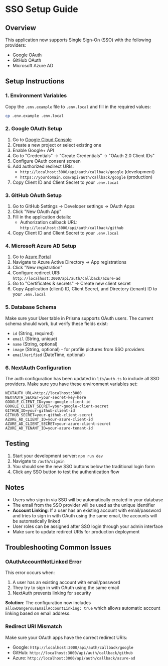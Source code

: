 # SSO Setup Guide

## Overview
This application now supports Single Sign-On (SSO) with the following providers:
- Google OAuth
- GitHub OAuth  
- Microsoft Azure AD

## Setup Instructions

### 1. Environment Variables
Copy the `.env.example` file to `.env.local` and fill in the required values:

```bash
cp .env.example .env.local
```

### 2. Google OAuth Setup
1. Go to [Google Cloud Console](https://console.cloud.google.com/)
2. Create a new project or select existing one
3. Enable Google+ API
4. Go to "Credentials" → "Create Credentials" → "OAuth 2.0 Client IDs"
5. Configure OAuth consent screen
6. Add authorized redirect URIs:
   - `http://localhost:3000/api/auth/callback/google` (development)
   - `https://yourdomain.com/api/auth/callback/google` (production)
7. Copy Client ID and Client Secret to your `.env.local`

### 3. GitHub OAuth Setup
1. Go to GitHub Settings → Developer settings → OAuth Apps
2. Click "New OAuth App"
3. Fill in the application details:
   - Authorization callback URL: `http://localhost:3000/api/auth/callback/github`
4. Copy Client ID and Client Secret to your `.env.local`

### 4. Microsoft Azure AD Setup
1. Go to [Azure Portal](https://portal.azure.com/)
2. Navigate to Azure Active Directory → App registrations
3. Click "New registration"
4. Configure redirect URI: `http://localhost:3000/api/auth/callback/azure-ad`
5. Go to "Certificates & secrets" → Create new client secret
6. Copy Application (client) ID, Client Secret, and Directory (tenant) ID to your `.env.local`

### 5. Database Schema
Make sure your User table in Prisma supports OAuth users. The current schema should work, but verify these fields exist:
- `id` (String, required)
- `email` (String, unique)
- `name` (String, optional)
- `image` (String, optional) - for profile pictures from SSO providers
- `emailVerified` (DateTime, optional)

### 6. NextAuth Configuration
The auth configuration has been updated in `lib/auth.ts` to include all SSO providers. Make sure you have these environment variables set:

```env
NEXTAUTH_URL=http://localhost:3000
NEXTAUTH_SECRET=your-secret-key-here
GOOGLE_CLIENT_ID=your-google-client-id
GOOGLE_CLIENT_SECRET=your-google-client-secret
GITHUB_ID=your-github-client-id
GITHUB_SECRET=your-github-client-secret
AZURE_AD_CLIENT_ID=your-azure-client-id
AZURE_AD_CLIENT_SECRET=your-azure-client-secret
AZURE_AD_TENANT_ID=your-azure-tenant-id
```

## Testing
1. Start your development server: `npm run dev`
2. Navigate to `/auth/signin`
3. You should see the new SSO buttons below the traditional login form
4. Click any SSO button to test the authentication flow

## Notes
- Users who sign in via SSO will be automatically created in your database
- The email from the SSO provider will be used as the unique identifier
- **Account Linking**: If a user has an existing account with email/password and tries to sign in with OAuth using the same email, the accounts will be automatically linked
- User roles can be assigned after SSO login through your admin interface
- Make sure to update redirect URIs for production deployment

## Troubleshooting Common Issues

### OAuthAccountNotLinked Error
This error occurs when:
1. A user has an existing account with email/password
2. They try to sign in with OAuth using the same email
3. NextAuth prevents linking for security

**Solution**: The configuration now includes `allowDangerousEmailAccountLinking: true` which allows automatic account linking based on email address.

### Redirect URI Mismatch
Make sure your OAuth apps have the correct redirect URIs:
- Google: `http://localhost:3000/api/auth/callback/google`
- GitHub: `http://localhost:3000/api/auth/callback/github`
- Azure: `http://localhost:3000/api/auth/callback/azure-ad`
